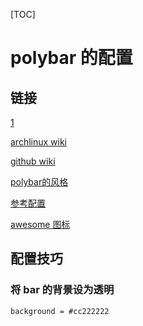 [TOC]

# polybar 的配置

## 链接

[1](https://www.yuque.com/sunhl/mvumc2/rq64vb)

[archlinux wiki](https://wiki.archlinux.org/index.php/Polybar)

[github wiki](https://github.com/polybar/polybar/wiki)

[polybar的风格](https://github.com/polybar/polybar-scripts)

[参考配置](https://github.com/lovesion/i3withpolybar-config/blob/master/polybarconfig)

[awesome 图标](https://fontawesome.com/cheatsheet/free/solid)

## 配置技巧

### 将 bar 的背景设为透明

```shell
background = #cc222222
```

